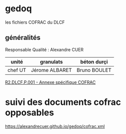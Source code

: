 # gedoq

les fichiers COFRAC du DLCF

## généralités

Responsable Qualité : Alexandre CUER 

unité|granulats|béton durçi
---|-|--
chef UT|Jérome ALBARET|Bruno BOULET

[R2.DLCF.P.001 - Annexe spécifique COFRAC](R2.DLCF.P.001_annexe_specifique_COFRAC.md)

# suivi des documents cofrac opposables

https://alexandrecuer.github.io/gedoq/cofrac.xml
